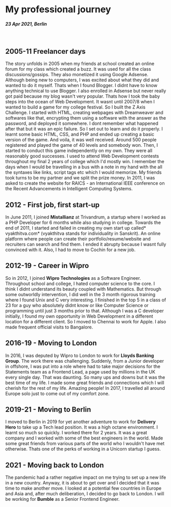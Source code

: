 # My professional journey

#### _23 Apr 2021, Berlin_

&nbsp;

## 2005-11 Freelancer days

The story unfolds in 2005 when my friends at school created an online forum for
my class which created a buzz. It was used for all the class
discussions/gossips. They also monetized it using Google Adsense. Although being
new to computers, I was excited about what they did and wanted to do it myself.
Thats when I found Blogger. I didnt have to know anything technical to use
Blogger. I also enrolled in Adsense but never really got paid because my blog
wasn't very popular. Thats how I took the baby steps into the ocean of Web
Development. It wasnt until 2007/8 when I wanted to build a game for my college
festival. So I built the Z Axis Challenge. I started with HTML, creating
webpages with Dreamweaver and softwares like that, encrypting them using a
software with the answer as the password, and deployed it somewhere. I dont
remember what happened after that but it was an epic failure. So I set out to
learn and do it properly. I learnt some basic HTML, CSS, and PHP and ended up
creating a basic version of the game. And voila, it was well received. Around
500 people registered and played the game of 40 levels and somebody won. Then, I
started to conduct this game independently on my own. They were all reasonably
good successes. I used to attend Web Development contests throughout my final 2
years of college which I'd mostly win. I remember the days when I would be
travelling in a bus with a note in my hand with the all the syntaxes like links,
script tags etc which I would memorize. My friends took turns to be my partner
and we split the prize money. In 2011, I was asked to create the website for
RAICS - an International IEEE conference on the Recent Advancements in
Intelligent Computing Systems.

## 2012 - First job, first start-up

In June 2011, I joined **Mistallianz** at Trivandrum, a startup where I worked
as a PHP Developer for 6 months while also studying in college. Towards the end
of 2011, I started and failed in creating my own start up called*
vyakthitva.com* (vyakthitva stands for individuality in Sanskrit). An online
platform where people can create their portfolio/resume/website and recruiters
can search and find them. I ended it abrupty because I wasnt fully convinced
with it. Also, I had to move to Cochin for a new job.

## 2012-19 - Career in Wipro

So in 2012, I joined **Wipro Technologies** as a Software Engineer. Throughout
school and college, I hated computer science to the core. I think I didnt
understand its beauty coupled with Mathematics. But through some outworldly
intervention, I did well in the 3 month rigorous training where I found Unix and
C very interesting. I finished in the top 5 in a class of 23 for a guy who
absolutely didnt know or like Computer Science or programming until just 3
months prior to that. Although I was a C developer initially, I found my own
opportunity in Web Development in a different location for a different client.
So I moved to Chennai to work for Apple. I also made frequent official visits to
Bangalore.

## 2016-19 - Moving to London

In 2016, I was deputed by Wipro to London to work for **Lloyds Banking Group**.
The work there was challenging. Suddenly, from a Junior developer in offshore, I
was put into a role where had to take major decisions for the Statements team as
a Frontend Lead, a page used by millions in the UK every single day. That was
daunting. So many ups and downs but it was the best time of my life. I made some
great friends and connections which I will cherish for the rest of my life.
Amazing people! In 2017, I travelled all around Europe solo just to come out of
my comfort zone.

## 2019-21 - Moving to Berlin

I moved to Berlin in 2019 for yet another adventure to work for **Delivery
Hero** to take up a Tech lead position. It was a high octane environment. I
learnt so much so quickly. I worked there for 2 years. It was a great company
and I worked with some of the best engineers in the world. Made some great
friends from various parts of the world who I wouldn't have met otherwise. Thats
one of the perks of working in a Unicorn startup I guess.

## 2021 - Moving back to London

The pandemic had a rather negative impact on me trying to set up a new life in a
new country. Anyway, it is about to get over and I decided that it was time to
make another move. I looked at a potential few countries in Europe and Asia and,
after much deliberation, I decided to go back to London. I will be working for
**Bumble** as a Senior Frontend Engineer.
